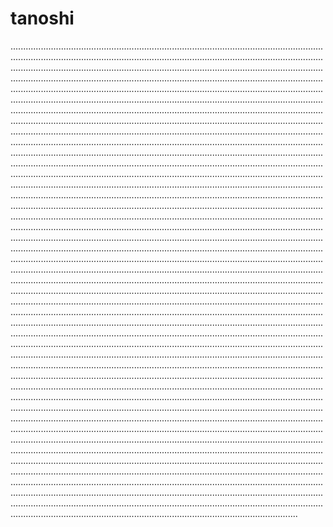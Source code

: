 # tanoshi

..................................................................................................................................................................................................................................................................................................................................................................................................................................................................................................................................................................................................................................................................................................................................................................................................................................................................................................................................................................................................................................................................................................................................................................................................................................................................................................................................................................................................................................................................................................................................................................................................................................................................................................................................................................................................................................................................................................................................................................................................................................................................................................................................................................................................................................................................................................................................................................................................................................................................................................................................................................................................................................................................................................................................................................................................................................................................................................................................................................................................................................................................................................................................................................................................................................................................................................................................................................................................................................................................................................................................................................................................................................................................................................................................................................................................................................................................................................................................................................................................................................................................................................................................................................................................................................................................................................................................................................................................................................................................................................................................................................................................................................................................................................................................................................................................................................................................................................................................................................................................................................................................................................................................................................................................................................................................................................................................................................................................................................................................................................................................................................................................................................................................................................................................................................................................